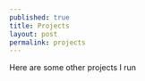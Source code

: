 ```yaml
---
published: true
title: Projects
layout: post
permalink: projects
---
```

Here are some other projects I run
